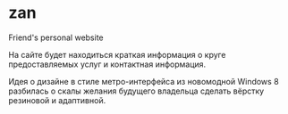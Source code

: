 zan
===

Friend's personal website

На сайте будет находиться краткая информация о круге предоставляемых услуг и контактная информация.

Идея о дизайне в стиле метро-интерфейса из новомодной Windows 8 разбилась о скалы желания будущего владельца сделать вёрстку резиновой и адаптивной.
